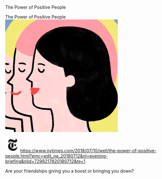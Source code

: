 The Power of Positive People

The Power of Positive People
![](../_resources/548cfcf6ab089a8f4f06a289c5ee62a6.png)

![](../_resources/c1150ebfeac128c095f8daaa06ff4b1f.png)https://www.nytimes.com/2018/07/10/well/the-power-of-positive-people.html?emc=edit_ne_20180712&nl=evening-briefing&nlid=7298217820180712&te=1

Are your friendships giving you a boost or bringing you down?